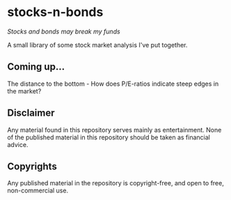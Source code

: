 # stocks-n-bonds
*Stocks and bonds may break my funds*

A small library of some stock market analysis I've put together.

## Coming up...
The distance to the bottom - How does P/E-ratios indicate steep edges in the market?

## Disclaimer
Any material found in this repository serves mainly as entertainment. None of the published material in this repository should be taken as financial advice.

## Copyrights
Any published material in the repository is copyright-free, and open to free, non-commercial use.
